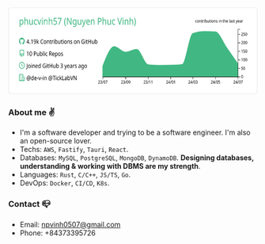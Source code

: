  <div align=center>
  <img height=175 src="https://raw.githubusercontent.com/phucvinh57/phucvinh57/master/profile-summary-card-output/vue/0-profile-details.svg" />
 </div>

### About me :v:
- I'm a software developer and trying to be a software engineer. I'm also an open-source lover.
- Techs: `AWS`, `Fastify`, `Tauri`, `React`.
- Databases: `MySQL`, `PostgreSQL`, `MongoDB`, `DynamoDB`. **Designing databases, understanding & working with DBMS are my strength**.
- Languages: `Rust`, `C/C++`, `JS/TS`, `Go`.
- DevOps: `Docker`, `CI/CD`, `K8s`.
### Contact :mailbox_closed:
- Email: npvinh0507@gmail.com
- Phone: +84373395726
